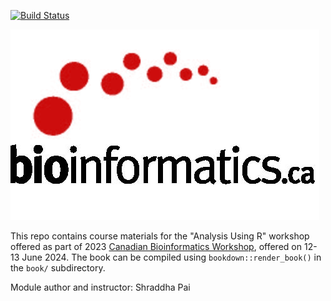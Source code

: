 [![Build Status](https://travis-ci.com/rstudio/bookdown-demo.svg?branch=master)](https://travis-ci.com/rstudio/bookdown-demo)

![](book/images/Bioinfo_Logo.jpeg)

This repo contains course materials for the "Analysis Using R" workshop offered as part of 2023 [Canadian Bioinformatics Workshop](https://bioinformatics.ca/), offered on 12-13 June 2024.  The book can be compiled using `bookdown::render_book()` in the `book/` subdirectory.

Module author and instructor: Shraddha Pai